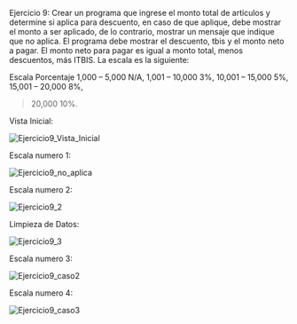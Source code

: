 Ejercicio 9: Crear un programa que ingrese el monto total de artículos y determine si
aplica para descuento, en caso de que aplique, debe mostrar el monto a ser aplicado, de
lo contrario, mostrar un mensaje que indique que no aplica. El programa debe mostrar
el descuento, tbis y el monto neto a pagar. El monto neto para pagar es igual a monto
total, menos descuentos, más ITBIS.
La escala es la siguiente:

Escala Porcentaje
1,000 – 5,000 N/A, 
1,001 – 10,000 3%, 
10,001 – 15,000 5%, 
15,001 – 20,000 8%, 
>20,000 10%.


Vista Inicial:

![Ejercicio9_Vista_Inicial](https://github.com/Lenny-noel-de-leon-reyes/Ejercicio9_descuentoArticulos/assets/158470011/66986d0f-42a2-4832-959a-c89c3e756c95)


Escala numero 1:

![Ejercicio9_no_aplica](https://github.com/Lenny-noel-de-leon-reyes/Ejercicio9_descuentoArticulos/assets/158470011/d473fe9e-3438-4fb9-ad2d-84377804afb7)


Escala numero 2:

![Ejercicio9_2](https://github.com/Lenny-noel-de-leon-reyes/Ejercicio9_descuentoArticulos/assets/158470011/6b3faede-ee12-4f64-b5f4-f41f42562580)


Limpieza de Datos:

![Ejercicio9_3](https://github.com/Lenny-noel-de-leon-reyes/Ejercicio9_descuentoArticulos/assets/158470011/0824754a-b432-4b5c-a4e9-3edf497547c4)

Escala numero 3:

![Ejercicio9_caso2](https://github.com/Lenny-noel-de-leon-reyes/Ejercicio9_descuentoArticulos/assets/158470011/f93c2419-5769-4e5f-9cad-73a60ca14a65)

Escala numero 4:

  ![Ejercicio9_caso3](https://github.com/Lenny-noel-de-leon-reyes/Ejercicio9_descuentoArticulos/assets/158470011/63157b17-4fe2-4e45-b8bd-eed3bd048779)





